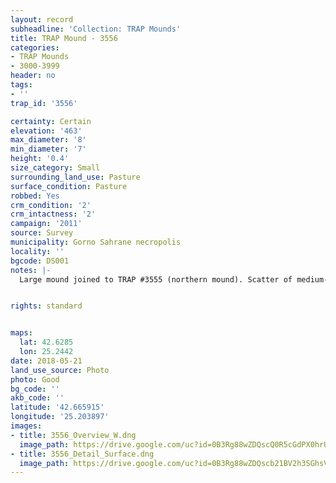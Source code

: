 ```yaml
---
layout: record
subheadline: 'Collection: TRAP Mounds'
title: TRAP Mound - 3556
categories:
- TRAP Mounds
- 3000-3999
header: no
tags:
- ''
trap_id: '3556'

certainty: Certain
elevation: '463'
max_diameter: '8'
min_diameter: '7'
height: '0.4'
size_category: Small
surrounding_land_use: Pasture
surface_condition: Pasture
robbed: Yes
crm_condition: '2'
crm_intactness: '2'
campaign: '2011'
source: Survey
municipality: Gorno Sahrane necropolis
locality: ''
bgcode: DS001
notes: |-
  Large mound joined to TRAP #3555 (northern mound). Scatter of medium-sized stones.


rights: standard


maps:
  lat: 42.6285
  lon: 25.2442
date: 2018-05-21
land_use_source: Photo
photo: Good
bg_code: ''
akb_code: ''
latitude: '42.665915'
longitude: '25.203897'
images:
- title: 3556_Overview_W.dng
  image_path: https://drive.google.com/uc?id=0B3Rg88wZDQscQ0R5cGdPX0hrU0U
- title: 3556_Detail_Surface.dng
  image_path: https://drive.google.com/uc?id=0B3Rg88wZDQscb21BV2h3SGhsVXM
---
```

